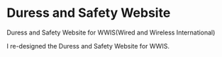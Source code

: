 # Duress and Safety Website
Duress and Safety Website for WWIS(Wired and Wireless International)


I re-designed the Duress and Safety Website for WWIS.
